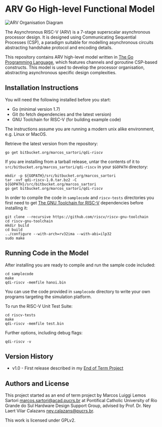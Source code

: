 # ARV Go High-level Functional Model #

![ARV Organisation Diagram](../../src/doc/ARV_Organisation.svg)

The Asynchronous RISC-V (ARV) is a 7-stage superscalar asynchronous processor design.
It is designed using Communicating Sequential Processes (CSP), a paradigm suitable for modelling asynchronous circuits abstracting handshake protocol and encoding details.

This repository contains ARV high-level model written in [The Go Programming Language](https://golang.org/), which features channels and goroutine CSP-based constructs.
This model is used to develop the processor organisation, abstracting asynchronous specific design complexities.

## Installation Instructions

You will need the following installed before you start:
+ Go (minimal version 1.7)
+ Git (to fetch dependencies and the latest version)
+ GNU Toolchain for RISC-V (for building example code)

The instructions assume you are running a modern unix alike environment, e.g. Linux or MacOS.

Retrieve the latest version from the repository:

	go get bitbucket.org/marcos_sartori/qdi-riscv

If you are installing from a tarball release, untar the contents of it to `src/bitbucket.org/marcos_sartori/qdi-riscv` in your `$GOPATH` directory:

	mkdir -p ${GOPATH}/src/bitbucket.org/marcos_sartori
	tar -xvf qdi-riscv-1.0.tar.bz2 -C ${GOPATH}/src/bitbucket.org/marcos_sartori
	go get bitbucket.org/marcos_sartori/qdi-riscv
	
In order to compile the code in `samplecode` and `riscv-tests` directories you first need to get [The GNU Toolchain for RISC-V](https://github.com/riscv/riscv-gnu-toolchain) dependencies before installing it:

	git clone --recursive https://github.com/riscv/riscv-gnu-toolchain
	cd riscv-gnu-toolchain
	mkdir build
	cd build
	../configure --with-arch=rv32ima --with-abi=ilp32
	sudo make
	
## Running Code in the Model

After installing you are ready to compile and run the sample code included:

	cd samplecode
	make
	qdi-riscv -memfile hanoi.bin

You can use the code provided in `samplecode` directory to write your own programs targeting the simulation platform.
	
To run the RISC-V Unit Test Suite:

	cd riscv-tests
	make
	qdi-riscv -memfile test.bin
	
Further options, including debug flags:

	qdi-riscv -v

## Version History

* v1.0 - First release described in my [End of Term Project](../../src/doc/TCC_Marcos_Sartori.pdf)

## Authors and License

This project started as an end of term project by Marcos Luiggi Lemos Sartori <marcos.sartori@acad.pucrs.br> at Pontifical Catholic University of Rio Grande do Sul Hardware Design Support Group, advised by Prof. Dr. Ney Laert Vilar Calazans <ney.calazans@pucrs.br>.

This work is licensed under GPLv2.
